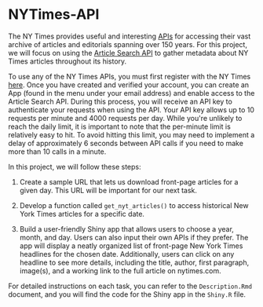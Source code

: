 # NYTimes-API

The NY Times provides useful and interesting [APIs](https://developer.nytimes.com/) for accessing their vast archive of articles and editorials spanning over 150 years. For this project, we will focus on using the [Article Search API](https://developer.nytimes.com/docs/articlesearch-product/1/overview) to gather metadata about NY Times articles throughout its history.

To use any of the NY Times APIs, you must first register with the NY Times [here](https://developer.nytimes.com/accounts/create). Once you have created and verified your account, you can create an App (found in the menu under your email address) and enable access to the Article Search API. During this process, you will receive an API key to authenticate your requests when using the API. Your API key allows up to 10 requests per minute and 4000 requests per day. While you're unlikely to reach the daily limit, it is important to note that the per-minute limit is relatively easy to hit. To avoid hitting this limit, you may need to implement a delay of approximately 6 seconds between API calls if you need to make more than 10 calls in a minute.

In this project, we will follow these steps:

1. Create a sample URL that lets us download front-page articles for a given day. This URL will be important for our next task.

2. Develop a function called `get_nyt_articles()` to access historical New York Times articles for a specific date.

3. Build a user-friendly Shiny app that allows users to choose a year, month, and day. Users can also input their own APIs if they prefer. The app will display a neatly organized list of front-page New York Times headlines for the chosen date. Additionally, users can click on any headline to see more details, including the title, author, first paragraph, image(s), and a working link to the full article on nytimes.com.

For detailed instructions on each task, you can refer to the `Description.Rmd` document, and you will find the code for the Shiny app in the `Shiny.R` file.
